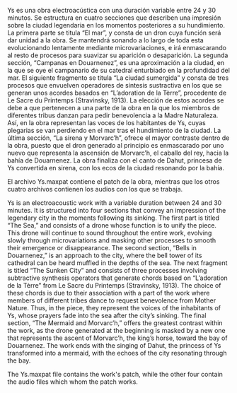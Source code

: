 Ys es una obra electroacústica con una duración variable entre 24 y 30 minutos. Se estructura en cuatro secciones que describen una impresión sobre la ciudad legendaria en los momentos posteriores a su hundimiento. La primera parte se titula “El mar”, y consta de un dron cuya función será dar unidad a la obra. Se mantendrá sonando a lo largo de toda esta evolucionando lentamente mediante microvariaciones, e irá enmascarando al resto de procesos para suavizar su aparición o desaparición. La segunda sección, “Campanas en Douarnenez”, es una aproximación a la ciudad, en la que se oye el campanario de su catedral enturbiado en la profundidad del mar. El siguiente fragmento se titula “La ciudad sumergida” y consta de tres procesos que envuelven operadores de síntesis sustractiva en los que se generan unos acordes basados en “L’adoration de la Tèrre”, procedente de Le Sacre du Printemps (Stravinsky, 1913). La elección de estos acordes se debe a que pertenecen a una parte de la obra en la que los miembros de diferentes tribus danzan para pedir benevolencia a la Madre Naturaleza. Así, en la obra representan las voces de los habitantes de Ys, cuyas plegarias se van perdiendo en el mar tras el hundimiento de la ciudad. La última sección, “La sirena y Morvarc’h”, ofrece el mayor contraste dentro de la obra, puesto que el dron generado al principio es enmascarado por uno nuevo que representa la ascensión de Morvarc’h, el caballo del rey, hacia la bahía de Douarnenez. La obra finaliza con el canto de Dahut, princesa de Ys convertida en sirena, con los ecos de la ciudad resonando por la bahía.

El archivo Ys.maxpat contiene el patch de la obra, mientras que los otros cuatro archivos contienen los audios con los que se trabaja.

Ys is an electroacoustic work with a variable duration between 24 and 30 minutes. It is structured into four sections that convey an impression of the legendary city in the moments following its sinking. The first part is titled “The Sea,” and consists of a drone whose function is to unify the piece. This drone will continue to sound throughout the entire work, evolving slowly through microvariations and masking other processes to smooth their emergence or disappearance. The second section, “Bells in Douarnenez,” is an approach to the city, where the bell tower of its cathedral can be heard muffled in the depths of the sea. The next fragment is titled “The Sunken City” and consists of three processes involving subtractive synthesis operators that generate chords based on “L’adoration de la Tèrre” from Le Sacre du Printemps (Stravinsky, 1913). The choice of these chords is due to their association with a part of the work where members of different tribes dance to request benevolence from Mother Nature. Thus, in the piece, they represent the voices of the inhabitants of Ys, whose prayers fade into the sea after the city’s sinking. The final section, “The Mermaid and Morvarc’h,” offers the greatest contrast within the work, as the drone generated at the beginning is masked by a new one that represents the ascent of Morvarc’h, the king’s horse, toward the bay of Douarnenez. The work ends with the singing of Dahut, the princess of Ys transformed into a mermaid, with the echoes of the city resonating through the bay.

The Ys.maxpat file contains the work's patch, while the other four contain the audio files which whom the patch works.
